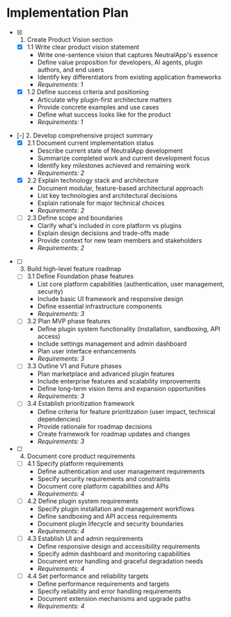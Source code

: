 # Implementation Plan

- [x] 1. Create Product Vision section
  - [x] 1.1 Write clear product vision statement
    - Write one-sentence vision that captures NeutralApp's essence
    - Define value proposition for developers, AI agents, plugin authors, and end users
    - Identify key differentiators from existing application frameworks
    - _Requirements: 1_
  - [x] 1.2 Define success criteria and positioning
    - Articulate why plugin-first architecture matters
    - Provide concrete examples and use cases
    - Define what success looks like for the product
    - _Requirements: 1_

- [-] 2. Develop comprehensive project summary
  - [x] 2.1 Document current implementation status
    - Describe current state of NeutralApp development
    - Summarize completed work and current development focus
    - Identify key milestones achieved and remaining work
    - _Requirements: 2_
  - [x] 2.2 Explain technology stack and architecture
    - Document modular, feature-based architectural approach
    - List key technologies and architectural decisions
    - Explain rationale for major technical choices
    - _Requirements: 2_
  - [ ] 2.3 Define scope and boundaries
    - Clarify what's included in core platform vs plugins
    - Explain design decisions and trade-offs made
    - Provide context for new team members and stakeholders
    - _Requirements: 2_

- [ ] 3. Build high-level feature roadmap
  - [ ] 3.1 Define Foundation phase features
    - List core platform capabilities (authentication, user management, security)
    - Include basic UI framework and responsive design
    - Define essential infrastructure components
    - _Requirements: 3_
  - [ ] 3.2 Plan MVP phase features
    - Define plugin system functionality (installation, sandboxing, API access)
    - Include settings management and admin dashboard
    - Plan user interface enhancements
    - _Requirements: 3_
  - [ ] 3.3 Outline V1 and Future phases
    - Plan marketplace and advanced plugin features
    - Include enterprise features and scalability improvements
    - Define long-term vision items and expansion opportunities
    - _Requirements: 3_
  - [ ] 3.4 Establish prioritization framework
    - Define criteria for feature prioritization (user impact, technical dependencies)
    - Provide rationale for roadmap decisions
    - Create framework for roadmap updates and changes
    - _Requirements: 3_

- [ ] 4. Document core product requirements
  - [ ] 4.1 Specify platform requirements
    - Define authentication and user management requirements
    - Specify security requirements and constraints
    - Document core platform capabilities and APIs
    - _Requirements: 4_
  - [ ] 4.2 Define plugin system requirements
    - Specify plugin installation and management workflows
    - Define sandboxing and API access requirements
    - Document plugin lifecycle and security boundaries
    - _Requirements: 4_
  - [ ] 4.3 Establish UI and admin requirements
    - Define responsive design and accessibility requirements
    - Specify admin dashboard and monitoring capabilities
    - Document error handling and graceful degradation needs
    - _Requirements: 4_
  - [ ] 4.4 Set performance and reliability targets
    - Define performance requirements and targets
    - Specify reliability and error handling requirements
    - Document extension mechanisms and upgrade paths
    - _Requirements: 4_